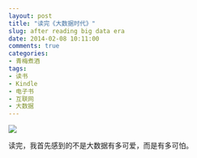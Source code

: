 ```yaml
---
layout: post
title: "读完《大数据时代》"
slug: after reading big data era
date: 2014-02-08 10:11:00
comments: true
categories:
- 青梅煮酒
tags:
- 读书
- Kindle
- 电子书
- 互联网
- 大数据
---
```


![](http://pic.yupoo.com/leninlee/DwnY4bqO/medish.jpg)

读完，我首先感到的不是大数据有多可爱，而是有多可怕。
